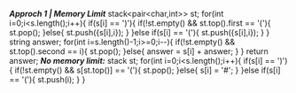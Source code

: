 ***Approch 1 | Memory Limit***
​
stack<pair<char,int>> st;
for(int i=0;i<s.length();i++){
if(s[i] == ')'){
if(!st.empty() && st.top().first == '('){
st.pop();
}else{
st.push({s[i],i});
}
}else if(s[i] == '('){
st.push({s[i],i});
}
}
string answer;
for(int i=s.length()-1;i>=0;i--){
if(!st.empty() && st.top().second == i){
st.pop();
}else{
answer = s[i] + answer;
}
}
return answer;
***No memory limit:***
stack<int> st;
for(int i=0;i<s.length();i++){
if(s[i] == ')'){
if(!st.empty() && s[st.top()] == '('){
st.pop();
}else{
s[i] = '#';
}
}else if(s[i] == '('){
st.push(i);
}
}